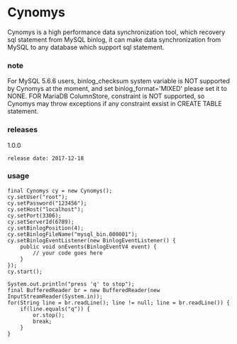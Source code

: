 Cynomys
===============

Cynomys is a high performance data synchronization tool, which recovery sql statement from MySQL binlog, it can make data synchronization from MySQL to any database which support sql statement.

### note

For MySQL 5.6.6 users, binlog_checksum system variable is NOT supported by Cynomys at the moment, and set binlog_format='MIXED' please set it to NONE. FOR MariaDB ColumnStore, constraint is NOT supported, so Cynomys may throw exceptions if any constraint exsist in CREATE TABLE statement.

### releases

1.0.0

    release date: 2017-12-18
    
### usage
```
final Cynomys cy = new Cynomys();
cy.setUser("root");
cy.setPassword("123456");
cy.setHost("localhost");
cy.setPort(3306);
cy.setServerId(6789);
cy.setBinlogPosition(4);
cy.setBinlogFileName("mysql_bin.000001");
cy.setBinlogEventListener(new BinlogEventListener() {
    public void onEvents(BinlogEventV4 event) {
        // your code goes here
    }
});
cy.start();

System.out.println("press 'q' to stop");
final BufferedReader br = new BufferedReader(new InputStreamReader(System.in));
for(String line = br.readLine(); line != null; line = br.readLine()) {
    if(line.equals("q")) {
        or.stop();
        break;
    }
}
```
